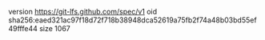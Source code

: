 version https://git-lfs.github.com/spec/v1
oid sha256:eaed321ac97f18d72f718b38948dca52619a75fb2f74a48b03bd55ef49fffe44
size 1067
